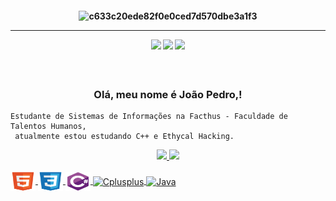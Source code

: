 <h4 align="center">
 
![c633c20ede82f0e0ced7d570dbe3a1f3](https://cdnb.artstation.com/p/assets/images/images/036/125/405/original/igor-freitas-mesa.gif?1616779562)

<hr>
 
<div>
  <a href="https://instagram.com/jopsilva_" target="_blank"><img src="https://img.shields.io/badge/-Instagram-%23E4405F?style=for-the-badge&logo=instagram&logoColor=white" target="_blank"></a>
  <a href = "mailto:conta1joaops@gmail.com"><img src="https://img.shields.io/badge/-Gmail-%23333?style=for-the-badge&logo=gmail&logoColor=white" target="_blank"></a>
  <a href="https://www.linkedin.com/in/jo%C3%A3o-pedro-oliveira-da-silva-4aa329222/" target="_blank"><img src="https://img.shields.io/badge/-LinkedIn-%230077B5?style=for-the-badge&logo=linkedin&logoColor=white" target="_blank"></a> 
</div> 
 

<h3 align="center">  <br>

Olá, meu nome é João Pedro,!
<br>

 </h3>

```
Estudante de Sistemas de Informações na Facthus - Faculdade de Talentos Humanos, 
 atualmente estou estudando C++ e Ethycal Hacking.
```


<div align="center"> 
  <a href="https://github.com/JooPjk">
  <img height="180em" src="https://github-readme-stats.vercel.app/api?username=JooPjk&show_icons=true&theme=dark&include_all_commits=true&count_private=true"/>
  <img height="180em" src="https://github-readme-stats.vercel.app/api/top-langs/?username=JooPjk&layout=compact&langs_count=7&theme=dark"/>
    
</div>
  
<div style="display: inline_block"><br>
  <img align="center" alt="HTML" height="30" width="40" src="https://raw.githubusercontent.com/devicons/devicon/master/icons/html5/html5-original.svg">
  <img align="center" alt="CSS" height="30" width="40" src="https://raw.githubusercontent.com/devicons/devicon/master/icons/css3/css3-original.svg">
  <img align="center" alt="Csharp" height="30" width="40" src="https://raw.githubusercontent.com/devicons/devicon/master/icons/csharp/csharp-original.svg">
  <img align="center" alt="Cplusplus" height="30" width="40" src="https://cdn.jsdelivr.net/gh/devicons/devicon/icons/cplusplus/cplusplus-original.svg">
  <img align="center" alt="Java" height="30" width="40" src="https://cdn.jsdelivr.net/gh/devicons/devicon/icons/java/java-original.svg">
</div>  

 ##
  
 
  

    
  
  
